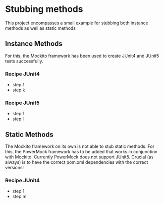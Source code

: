 # Stubbing methods
This project encompasses a small example for stubbing both instance methods as well as static methods

## Instance Methods
For this, the Mockito framework has been used to create JUnit4 and JUnit5 tests successfully.

### Recipe JUnit4
- step 1
- step k

### Recipe JUnit5
- step 1
- step l

## Static Methods
The Mockito framework on its own is not able to stub static methods. For this, the PowerMock framework has to be added
that works in conjunction with Mockito. Currently PowerMock does not support JUnit5. Crucial (as always) is to have the
correct pom.xml dependencies with the correct versions!

### Recipe JUnit4
- step 1
- step m



